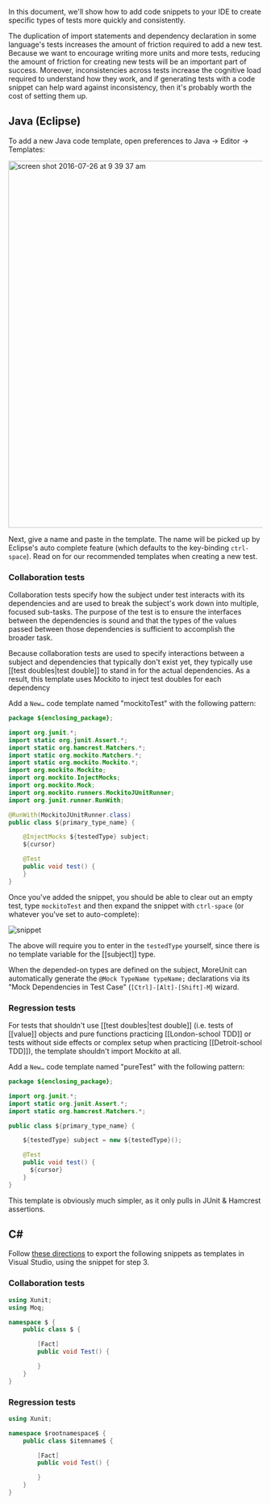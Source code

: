 In this document, we'll show how to add code snippets to your IDE to create specific types of tests more quickly and consistently.

The duplication of import statements and dependency declaration in some language's tests increases the amount of friction required to add a new test. Because we want to encourage writing more units and more tests, reducing the amount of friction for creating new tests will be an important part of success. Moreover, inconsistencies across tests increase the cognitive load required to understand how they work, and if generating tests with a code snippet can help ward against inconsistency, then it's probably worth the cost of setting them up.

## Java (Eclipse)

To add a new Java code template, open preferences to Java -> Editor -> Templates:

<img width="727" alt="screen shot 2016-07-26 at 9 39 37 am" src="https://cloud.githubusercontent.com/assets/79303/17140266/de85a082-5315-11e6-9e5a-229836adebd8.png">

Next, give a name and paste in the template. The name will be picked up by Eclipse's auto complete feature (which defaults to the key-binding `ctrl-space`). Read on for our recommended templates when creating a new test.

### Collaboration tests

Collaboration tests specify how the subject under test interacts with its dependencies and are used to break the subject's work down into multiple, focused sub-tasks. The purpose of the test is to ensure the interfaces between the dependencies is sound and that the types of the values passed between those dependencies is sufficient to accomplish the broader task.

Because collaboration tests are used to specify interactions between a subject and dependencies that typically don't exist yet, they typically use [[test doubles|test double]] to stand in for the actual dependencies. As a result, this template uses Mockito to inject test doubles for each dependency

Add a `New…` code template named "mockitoTest" with the following pattern:

``` java
package ${enclosing_package};

import org.junit.*;
import static org.junit.Assert.*;
import static org.hamcrest.Matchers.*;
import static org.mockito.Matchers.*;
import static org.mockito.Mockito.*;
import org.mockito.Mockito;
import org.mockito.InjectMocks;
import org.mockito.Mock;
import org.mockito.runners.MockitoJUnitRunner;
import org.junit.runner.RunWith;

@RunWith(MockitoJUnitRunner.class)
public class ${primary_type_name} {

    @InjectMocks ${testedType} subject;
    ${cursor}

    @Test
    public void test() {
    }
}
```

Once you've added the snippet, you should be able to clear out an empty test, type `mockitoTest` and then expand the snippet with `ctrl-space` (or whatever you've set to auto-complete):

![snippet](https://cloud.githubusercontent.com/assets/79303/17140345/2845727e-5316-11e6-9fbd-9a3385edc7ed.gif)

The above will require you to enter in the `testedType` yourself, since there is no template variable for the [[subject]] type.

When the depended-on types are defined on the subject, MoreUnit can automatically generate the `@Mock TypeName typeName;` declarations via its "Mock Dependencies in Test Case" (`[Ctrl]-[Alt]-[Shift]-M`) wizard.

### Regression tests

For tests that shouldn't use [[test doubles|test double]] (i.e. tests of [[value]] objects and pure functions practicing [[London-school TDD]] or tests without side effects or complex setup when practicing [[Detroit-school TDD]]), the template shouldn't import Mockito at all.

Add a `New…` code template named "pureTest" with the following pattern:

``` java
package ${enclosing_package};

import org.junit.*;
import static org.junit.Assert.*;
import static org.hamcrest.Matchers.*;

public class ${primary_type_name} {

    ${testedType} subject = new ${testedType}();

    @Test
    public void test() {
      ${cursor}
    }
}
```

This template is obviously much simpler, as it only pulls in JUnit & Hamcrest assertions.

## C&#35;

Follow [these directions](https://msdn.microsoft.com/en-us/library/tsyyf0yh.aspx) to export
the following snippets as templates in Visual Studio, using the snippet for step 3.

### Collaboration tests

```csharp
using Xunit;
using Moq;

namespace $ {
    public class $ {

        [Fact]
        public void Test() {

        }
    }
}
```

### Regression tests

```csharp
using Xunit;

namespace $rootnamespace$ {
    public class $itemname$ {

        [Fact]
        public void Test() {

        }
    }
}
```
